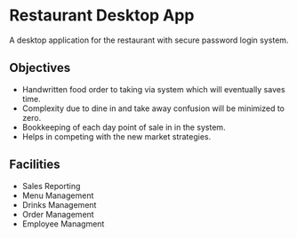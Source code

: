 # Restaurant Desktop App

A desktop application for the restaurant with secure password login system.

## Objectives

- Handwritten food order to taking via system
which will eventually saves time.
- Complexity due to dine in and take away
confusion will be minimized to zero.
- Bookkeeping of each day point of sale in
in the system.
- Helps in competing with the new market
strategies.

## Facilities
- Sales Reporting
- Menu Management
- Drinks Management
- Order Management
- Employee Managment





